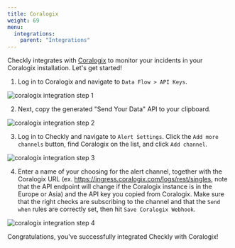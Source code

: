 ```yaml
---
title: Coralogix
weight: 69
menu:
  integrations:
    parent: "Integrations"
---
```


Checkly integrates with [Coralogix](https://coralogix.com/) to monitor your incidents in your Coralogix installation. Let's get started!

1. Log in to Coralogix and navigate to `Data Flow > API Keys`.

![coralogix integration step 1](/docs/images/integrations/coralogix/coralogix_step1.png)

2. Next, copy the generated "Send Your Data" API to your clipboard.

![coralogix integration step 2](/docs/images/integrations/coralogix/coralogix_step2.png)

3. Log in to Checkly and navigate to `Alert Settings`. Click the `Add more channels` button, find Coralogix on the list, and click `Add channel`.

![coralogix integration step 3](/docs/images/integrations/coralogix/coralogix_step3.png)

4. Enter a name of your choosing for the alert channel, together with the Coralogix URL (ex. https://ingress.coralogix.com/logs/rest/singles, note that the API endpoint will change if the Coralogix instance is in the Europe or Asia) and the API key you copied from Coralogix. Make sure that the right checks are subscribing to the channel and that the `Send when` rules are correctly set, then hit `Save Coralogix Webhook`.

![coralogix integration step 4](/docs/images/integrations/coralogix/coralogix_step4.png)

Congratulations, you've successfully integrated Checkly with Coralogix!
